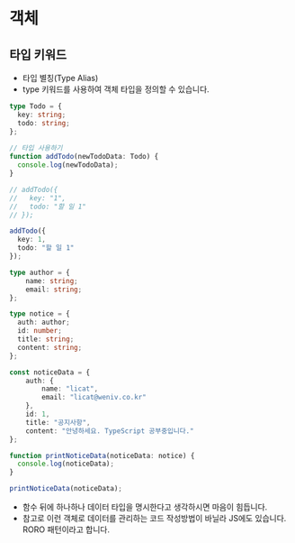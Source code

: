 # 객체
## 타입 키워드

* 타입 별칭(Type Alias)
* type 키워드를 사용하여 객체 타입을 정의할 수 있습니다.

```ts
type Todo = {
  key: string;
  todo: string;
};
 
// 타입 사용하기
function addTodo(newTodoData: Todo) {
  console.log(newTodoData);
}

// addTodo({
//   key: "1",
//   todo: "할 일 1"
// });

addTodo({
  key: 1,
  todo: "할 일 1"
});
```

```ts
type author = {
    name: string;
    email: string;
};

type notice = {
  auth: author;
  id: number;
  title: string;
  content: string;
};

const noticeData = {
    auth: {
        name: "licat",
        email: "licat@weniv.co.kr"
    },
    id: 1,
    title: "공지사항",
    content: "안녕하세요. TypeScript 공부중입니다."
};

function printNoticeData(noticeData: notice) {
  console.log(noticeData);
}

printNoticeData(noticeData);
```
* 함수 뒤에 하나하나 데이터 타입을 명시한다고 생각하시면 마음이 힘듭니다.
* 참고로 이런 객체로 데이터를 관리하는 코드 작성방법이 바닐라 JS에도 있습니다. RORO 패턴이라고 합니다.

